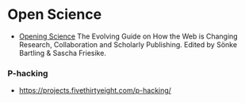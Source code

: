 # Open Science 

- [Opening Science](http://book.openingscience.org/) The Evolving Guide on How the Web is Changing Research, Collaboration and Scholarly Publishing. Edited by Sönke Bartling & Sascha Friesike.

### P-hacking
- https://projects.fivethirtyeight.com/p-hacking/
